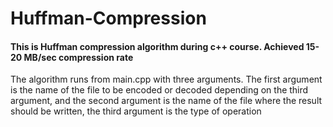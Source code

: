 # Huffman-Compression
#### This is  Huffman compression algorithm during c++ course. Achieved 15-20 MB/sec compression rate
The algorithm runs from main.cpp with three arguments. The first argument is the name of the file to be encoded or decoded depending 
on the third argument, and the second argument is the name of the file where the result should be written, the third argument is the type of operation
